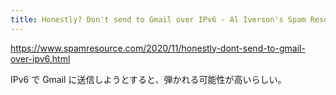 ```yaml
---
title: Honestly? Don't send to Gmail over IPv6 - Al Iverson's Spam Resource
---
```


https://www.spamresource.com/2020/11/honestly-dont-send-to-gmail-over-ipv6.html

IPv6 で Gmail に送信しようとすると、弾かれる可能性が高いらしい。

